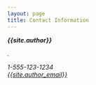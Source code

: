 ```yaml
---
layout: page
title: Contact Information
---
```


<section>
    <address>
        <p><strong>{{site.author}}</strong></p>
.
        <p><i class="icon-phone"></i> 1-555-123-1234<br/>
        <i class="icon-mail"></i> <a href="mailto:{{site.author_email}}">{{site.author_email}}</a></p>
    </address>
</section>
